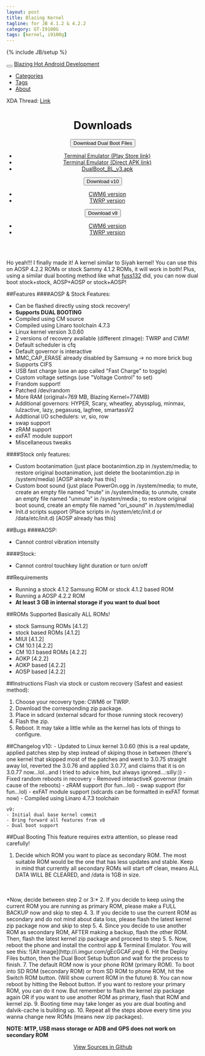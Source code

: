 ```yaml
---
layout: post
title: Blazing Kernel
tagline: for JB 4.1.2 & 4.2.2
category: GT-I9100G
tags: [kernel, i9100g]
---
```

{% include JB/setup %}

<!-- Navbar-->
<div class="navbar navbar-inverse navbar-fixed-top">
  <div class="navbar-inner">
     <div class="container">
        <button type="button" class="btn btn-navbar" data-toggle="collapse" data-target=".nav-collapse">
          <span class="icon-bar"></span>
          <span class="icon-bar"></span>
           <span class="icon-bar"></span>
        </button>
        <a class="brand" href="/index.html">Blazing Hot Android Development</a>
          <div class="nav-collapse collapse">
            <ul class="nav">
              <li class="">
                <a href="/categories.html">Categories</a>
              </li>
              <li class="">
                <a href="/tags.html">Tags</a>
              </li>
              <li class="">
                <a href="/about.html">About</a>
              </li>
            </ul>
          </div>
     </div>
  </div>
</div>

XDA Thread: [Link](http://forum.xda-developers.com/showthread.php?t=2275275)

<center>
<h1>Downloads</h1>
<div class="btn-group">
  <button class="btn btn-warning dropdown-toggle" data-toggle="dropdown">Download Dual Boot Files<span class="caret"></span></button>
  <ul class="dropdown-menu">
    <li><a href="https://play.google.com/store/apps/details?id=jackpal.androidterm">Terminal Emulator (Play Store link)</a></li>
    <li><a href="http://jackpal.github.com/Android-Terminal-Emulator/downloads/Term.apk">Terminal Emulator (Direct APK link)</a></li>
    <li><a href="http://www.androidfilehost.com/?fid=22979706399754465">DualBoot_BL_v3.apk</a></li>
  </ul>
</div>

<div class="btn-group">
  <button class="btn btn-warning dropdown-toggle" data-toggle="dropdown">Download v10<span class="caret"></span></button>
  <ul class="dropdown-menu">
    <li><a href="http://www.androidfilehost.com/?fid=22964708692721679">CWM6 version</a></li>
    <li><a href="http://www.androidfilehost.com/?fid=22964708692721680">TWRP version</a></li>
  </ul>
</div>

<div class="btn-group">
  <button class="btn btn-warning dropdown-toggle" data-toggle="dropdown">Download v9<span class="caret"></span></button>
  <ul class="dropdown-menu">
    <li><a href="http://www.androidfilehost.com/?fid=22946563261203745">CWM6 version</a></li>
    <li><a href="http://www.androidfilehost.com/?fid=22946563261203746">TWRP version</a></li>
  </ul>
</div>
</center>
<br />
<br />

Ho yeah!!! I finally made it! A kernel similar to Siyah kernel! You can use this on AOSP 4.2.2 ROMs or stock Sammy 4.1.2 ROMs, it will work in both! Plus, using a similar dual booting method like what [fuss132](https://github.com/fuss132) did, you can now dual boot stock+stock, AOSP+AOSP or stock+AOSP!

##Features
####AOSP & Stock Features:
- Can be flashed directly using stock recovery!
- **Supports DUAL BOOTING**
- Compiled using CM source
- Compiled using Linaro toolchain 4.7.3
- Linux kernel version 3.0.60
- 2 versions of recovery available (different zImage): TWRP and CWM!
- Default scheduler is cfq
- Default governor is interactive
- MMC_CAP_ERASE already disabled by Samsung -> no more brick bug
- Supports CIFS
- USB fast charge (use an app called "Fast Charge" to toggle)
- Custom voltage settings (use "Voltage Control" to set)
- Frandom support!
- Patched /dev/random
- More RAM (original=769 MB, Blazing Kernel=774MB)
- Additional governors: HYPER, Scary, wheatley, abyssplug, minmax, lulzactive, lazy, pegasusq, lagfree, smartassV2
- Addtional I/O schedulers: vr, sio, row
- swap support
- zRAM support
- exFAT module support
- Miscellaneous tweaks

####Stock only features:
- Custom bootanimation (just place bootanimtion.zip in /system/media; to restore original bootanimation, just delete the bootanimtion.zip in /system/media) \[AOSP already has this]
- Custom boot sound (just place PowerOn.ogg in /system/media; to mute, create an empty file named "mute" in /system/media; to unmute, create an empty file named "unmute" in /system/media ; to restore original boot sound, create an empty file named "ori_sound" in /system/media)
- Init.d scripts support (Place scripts in /system/etc/init.d or /data/etc/init.d) \[AOSP already has this]

##Bugs
####AOSP:
- Cannot control vibration intensity

####Stock:
- Cannot control touchkey light duration or turn on/off

##Requirements
- Running a stock 4.1.2 Samsung ROM or stock 4.1.2 based ROM
- Running a AOSP 4.2.2 ROM
- **At least 3 GB in internal storage if you want to dual boot**

##ROMs Supported
Basically ALL ROMs!
- stock Samsung ROMs \[4.1.2]
- stock based ROMs \[4.1.2]
- MIUI \[4.1.2]
- CM 10.1 \[4.2.2]
- CM 10.1 based ROMs \[4.2.2]
- AOKP \[4.2.2]
- AOKP based \[4.2.2]
- AOSP based \[4.2.2]

##Instructions
Flash via stock or custom recovery (Safest and easiest method):
1. Choose your recovery type: CWM6 or TWRP.
2. Download the corresponding zip package.
3. Place in sdcard (external sdcard for those running stock recovery)
4. Flash the zip.
5. Reboot. It may take a little while as the kernel has lots of things to configure.

##Changelog
	v10:
	- Updated to Linux kernel 3.0.60 (this is a real update, applied patches step by step instead of skiping those in between 
	(there's one kernel that skipped most of the patches and went to 3.0.75 straight away lol, reverted the 3.0.76 and applied 3.0.77, and claims that it is on 3.0.77 now...lol...and I tried to advice him, but always ignored...:silly:))
	- Fixed random reboots in recovery 
	- Removed interactiveX governor (main cause of the reboots)
	- zRAM support (for fun...lol)
	- swap support (for fun...lol)
	- exFAT module support (sdcards can be formatted in exFAT format now)
	- Compiled using Linaro 4.7.3 toolchain 
  
	v9:
	- Initial dual base kernel commit
	- Bring forward all features from v8
	- Dual boot support

##Dual Booting
This feature requires extra attention, so please read carefully!

1. Decide which ROM you want to place as secondary ROM. The most suitable ROM would be the one that has less updates and stable. Keep in mind that currently all secondary ROMs will start off clean, means ALL DATA WILL BE CLEARED, and /data is 1GB in size.
<br />
<br />
*Now, decide between step 2 or 3:*
2. If you decide to keep using the current ROM you are running as primary ROM, please make a FULL BACKUP now and skip to step 4.
3. If you decide to use the current ROM as secondary and do not mind about data loss, please flash the latest kernel zip package now and skip to step 5.
4. Since you decide to use another ROM as secondary ROM, AFTER making a backup, flash the other ROM. Then, flash the latest kernel zip package and proceed to step 5.
5. Now, reboot the phone and install the control app & Terminal Emulator. You will see this:
![Alt image](http://i.imgur.com/gEcGCAF.png)
6. Hit the Deploy Files button, then the Dual Boot Setup button and wait for the process to finish.
7. The default ROM now is your phone ROM (primary ROM). To boot into SD ROM (secondary ROM) or from SD ROM to phone ROM, hit the Switch ROM button. (Will show current ROM in the future)
8. You can now reboot by hitting the Reboot button. If you want to restore your primary ROM, you can do it now. But remember to flash the kernel zip package again OR if you want to use another ROM as primary, flash that ROM and kernel zip.
9. Booting time may take longer as you are dual booting and dalvik-cache is building up.
10. Repeat all the steps above every time you wanna change new ROMs (means new zip packages).

**NOTE: MTP, USB mass storage or ADB and GPS does not work on secondary ROM**

<center><a href="https://github.com/Ryuinferno/GT-I9100G-Blazing_Kernel" class="btn btn-primary btn-large">View Sources in Github</a></center>
